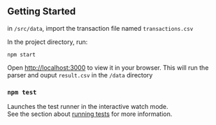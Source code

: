 ## Getting Started

in `/src/data`, import the transaction file named `transactions.csv`

In the project directory, run:

`npm start`

Open [http://localhost:3000](http://localhost:3000) to view it in your browser. This will run the parser and ouput `result.csv` in the `/data` directory

### `npm test`

Launches the test runner in the interactive watch mode.\
See the section about [running tests](https://facebook.github.io/create-react-app/docs/running-tests) for more information.

